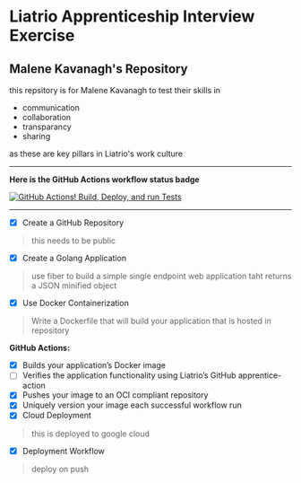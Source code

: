 # Liatrio Apprenticeship Interview Exercise
## Malene Kavanagh's Repository

this repsitory is for Malene Kavanagh to test their skills in  
- communication
- collaboration
- transparancy
- sharing

as these are key pillars in Liatrio's work culture

----------

**Here is the GitHub Actions workflow status badge**

[![GitHub Actions! Build, Deploy, and run Tests](https://github.com/Malene-Kavanagh/interview-Exercise/actions/workflows/google-cloudrun-source.yml/badge.svg)](https://github.com/Malene-Kavanagh/interview-Exercise/actions/workflows/google-cloudrun-source.yml)

----------

-[x] Create a GitHub Repository
> this needs to be public

-[x] Create a Golang Application
> use fiber to build a simple single endpoint web application taht returns a JSON minified object

-[x] Use Docker Containerization
> Write a Dockerfile that will build your application that is hosted in repository

**GitHub Actions:**
  -[x] Builds your application’s Docker image
  -[ ] Verifies the application functionality using Liatrio’s GitHub apprentice-action
  -[x]  Pushes your image to an OCI compliant repository
  -[x] Uniquely version your image each successful workflow run
-[x] Cloud Deployment 
> this is deployed to google cloud

-[x] Deployment Workflow
> deploy on push
